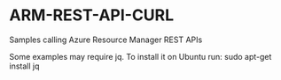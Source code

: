 # ARM-REST-API-CURL
Samples calling Azure Resource Manager REST APIs

Some examples may require jq. To install it on Ubuntu run: sudo apt-get install jq